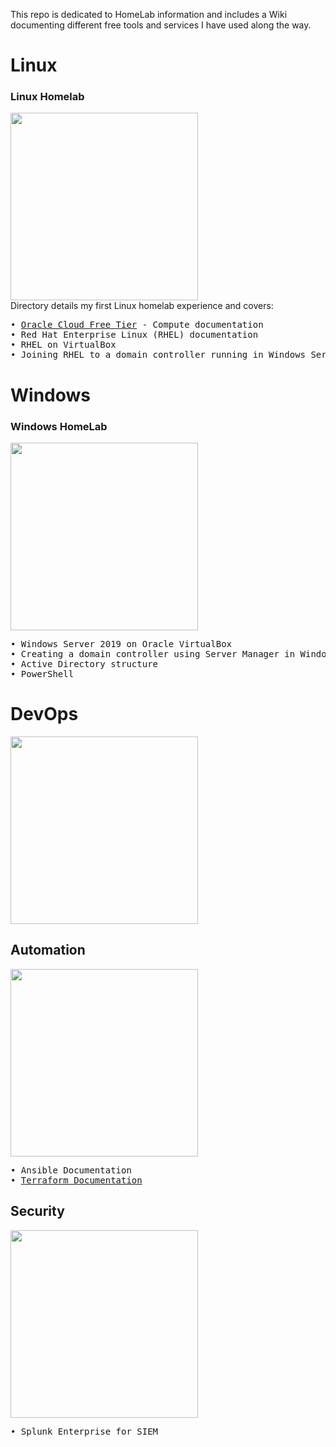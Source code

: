 This repo is dedicated to HomeLab information and includes a Wiki documenting different free tools and services I have used along the way.

# Linux
### Linux Homelab
<img src="https://github.com/JHumphreys89/HomeLab/assets/115595085/462794ae-aab7-4805-8254-5a7cbca361d8" width="300px" height="auto">
<br>
Directory details my first Linux homelab experience and covers:
<br>
<pre>
• <a href="https://github.com/JHumphreys89/Linux/wiki/Oracle-Cloud-OCI-Wiki">Oracle Cloud Free Tier</a> - Compute documentation
• Red Hat Enterprise Linux (RHEL) documentation
• RHEL on VirtualBox
• Joining RHEL to a domain controller running in Windows Server 2019
</pre>

# Windows
### Windows HomeLab
<img src="https://github.com/JHumphreys89/HomeLab/assets/115595085/22dc1caf-c7da-446d-a606-4ff19a241237" width="300px" height="auto">

<pre>
• Windows Server 2019 on Oracle VirtualBox
• Creating a domain controller using Server Manager in Windows Server 2019
• Active Directory structure
• PowerShell
</pre>

# DevOps
<img src="https://github.com/JHumphreys89/HomeLab/assets/115595085/977ef884-a1e3-4497-85e2-ab150f60ef3e" width="300px" height="auto">

## Automation
<img src="https://github.com/JHumphreys89/HomeLab/assets/115595085/d5a0410d-3e7b-40b3-ad80-074009480c3e" width="300px" height="auto">

<pre>
• Ansible Documentation
• <a href="https://github.com/JHumphreys89/HomeLab/wiki/Terraform-Homelab-‐-In-Progress">Terraform Documentation</a>
</pre>

## Security
<img src="https://github.com/JHumphreys89/HomeLab/assets/115595085/a5565013-8eda-496c-b7ce-0d3eeee87f4e" width="300px" height="auto">

<pre>
• Splunk Enterprise for SIEM
</pre>
